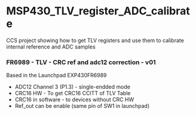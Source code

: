 # MSP430_TLV_register_ADC_calibrate

CCS project showing how to get TLV registers and use them to calibrate internal reference and ADC samples


### FR6989 - TLV - CRC ref and adc12 correction - v01

Based in the Launchpad EXP430FR6989
* ADC12 Channel 3 (P1.3) - single-endded mode
* CRC16 HW - To get CRC16 CCITT of TLV Table
* CRC16 in software - to devices without CRC HW
* Ref_out can be enable (same pin of SW1 in launchpad)